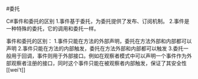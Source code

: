 #委托

C#事件和委托的区别
1.事件基于委托，为委托提供了发布、订阅机制。
2.事件是一种特殊的委托，它的调用和委托一样。

事件和委托的区别：
1.事件只能在方法的外部声明，委托在方法外部和内部都可以声明
2.事件只能在方法的内部触发，委托在方法外部和内部都可以触发
3.委托一般用于回调，事件则用于外部接口。例如在观察者模式中可以声明一个事件作为外部观察者注册的接口，同时这个事件只能在被观察者内部触发，保证了其安全性
[[wei't]]